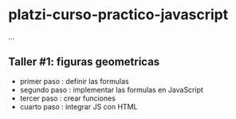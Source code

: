 # platzi-curso-practico-javascript

...

## Taller #1: figuras geometricas

- primer paso : definir las formulas
- segundo paso : implementar las formulas en JavaScript
- tercer paso : crear funciones
- cuarto paso : integrar JS con HTML


